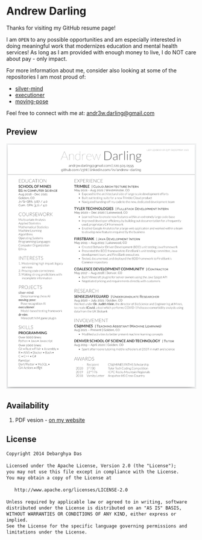 Andrew Darling
=========================

Thanks for visiting my GitHub resume page!

I am `OPEN` to any possible opportunities and am especially interested in doing meaningful work that modernizes education and mental health services! As long as I am provided with enough money to live, I do NOT care about pay - only impact.

For more information about me, consider also looking at some of the repositories I am most proud of:
- [silver-mind]()
- [executioner]()
- [moving-pose]()

Feel free to connect with me at: [andr3w.darling@gmail.com]()

## Preview

![alt tag](https://raw.githubusercontent.com/z3ht/resume/master/src/darling-sample-image.png)

## Availability

1. PDF vesion - [on my website](https://andrewdarling.xyz/resume.pdf)

## License
    Copyright 2014 Debarghya Das

    Licensed under the Apache License, Version 2.0 (the "License");
    you may not use this file except in compliance with the License.
    You may obtain a copy of the License at

       http://www.apache.org/licenses/LICENSE-2.0

    Unless required by applicable law or agreed to in writing, software
    distributed under the License is distributed on an "AS IS" BASIS,
    WITHOUT WARRANTIES OR CONDITIONS OF ANY KIND, either express or implied.
    See the License for the specific language governing permissions and
    limitations under the License.
